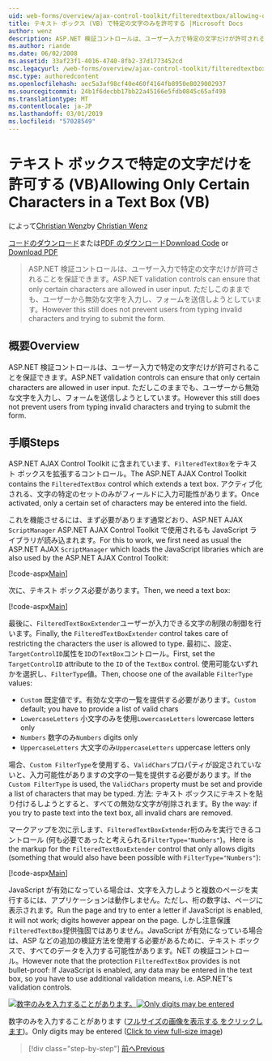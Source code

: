 ```yaml
---
uid: web-forms/overview/ajax-control-toolkit/filteredtextbox/allowing-only-certain-characters-in-a-text-box-vb
title: テキスト ボックス (VB) で特定の文字のみを許可する |Microsoft Docs
author: wenz
description: ASP.NET 検証コントロールは、ユーザー入力で特定の文字だけが許可されることを保証できます。 ただしこれができない無効な入力からユーザー.
ms.author: riande
ms.date: 06/02/2008
ms.assetid: 33af23f1-4016-4740-8fb2-37d1773452cd
msc.legacyurl: /web-forms/overview/ajax-control-toolkit/filteredtextbox/allowing-only-certain-characters-in-a-text-box-vb
msc.type: authoredcontent
ms.openlocfilehash: aec5a3af98cf40e460f4164fb8950e8029002937
ms.sourcegitcommit: 24b1f6decbb17bb22a45166e5fdb0845c65af498
ms.translationtype: MT
ms.contentlocale: ja-JP
ms.lasthandoff: 03/01/2019
ms.locfileid: "57028549"
---
```

<a name="allowing-only-certain-characters-in-a-text-box-vb"></a><span data-ttu-id="5f8b8-104">テキスト ボックスで特定の文字だけを許可する (VB)</span><span class="sxs-lookup"><span data-stu-id="5f8b8-104">Allowing Only Certain Characters in a Text Box (VB)</span></span>
====================
<span data-ttu-id="5f8b8-105">によって[Christian Wenz](https://github.com/wenz)</span><span class="sxs-lookup"><span data-stu-id="5f8b8-105">by [Christian Wenz](https://github.com/wenz)</span></span>

<span data-ttu-id="5f8b8-106">[コードのダウンロード](http://download.microsoft.com/download/4/c/2/4c2def7a-0d23-4055-91f9-1f18504167d7/FilteredTextBox0.vb.zip)または[PDF のダウンロード](http://download.microsoft.com/download/b/6/a/b6ae89ee-df69-4c87-9bfb-ad1eb2b23373/filteredtextbox0VB.pdf)</span><span class="sxs-lookup"><span data-stu-id="5f8b8-106">[Download Code](http://download.microsoft.com/download/4/c/2/4c2def7a-0d23-4055-91f9-1f18504167d7/FilteredTextBox0.vb.zip) or [Download PDF](http://download.microsoft.com/download/b/6/a/b6ae89ee-df69-4c87-9bfb-ad1eb2b23373/filteredtextbox0VB.pdf)</span></span>

> <span data-ttu-id="5f8b8-107">ASP.NET 検証コントロールは、ユーザー入力で特定の文字だけが許可されることを保証できます。</span><span class="sxs-lookup"><span data-stu-id="5f8b8-107">ASP.NET validation controls can ensure that only certain characters are allowed in user input.</span></span> <span data-ttu-id="5f8b8-108">ただしこのままでも、ユーザーから無効な文字を入力し、フォームを送信しようとしています。</span><span class="sxs-lookup"><span data-stu-id="5f8b8-108">However this still does not prevent users from typing invalid characters and trying to submit the form.</span></span>


## <a name="overview"></a><span data-ttu-id="5f8b8-109">概要</span><span class="sxs-lookup"><span data-stu-id="5f8b8-109">Overview</span></span>

<span data-ttu-id="5f8b8-110">ASP.NET 検証コントロールは、ユーザー入力で特定の文字だけが許可されることを保証できます。</span><span class="sxs-lookup"><span data-stu-id="5f8b8-110">ASP.NET validation controls can ensure that only certain characters are allowed in user input.</span></span> <span data-ttu-id="5f8b8-111">ただしこのままでも、ユーザーから無効な文字を入力し、フォームを送信しようとしています。</span><span class="sxs-lookup"><span data-stu-id="5f8b8-111">However this still does not prevent users from typing invalid characters and trying to submit the form.</span></span>

## <a name="steps"></a><span data-ttu-id="5f8b8-112">手順</span><span class="sxs-lookup"><span data-stu-id="5f8b8-112">Steps</span></span>

<span data-ttu-id="5f8b8-113">ASP.NET AJAX Control Toolkit に含まれています、`FilteredTextBox`をテキスト ボックスを拡張するコントロール。</span><span class="sxs-lookup"><span data-stu-id="5f8b8-113">The ASP.NET AJAX Control Toolkit contains the `FilteredTextBox` control which extends a text box.</span></span> <span data-ttu-id="5f8b8-114">アクティブ化される、文字の特定のセットのみがフィールドに入力可能性があります。</span><span class="sxs-lookup"><span data-stu-id="5f8b8-114">Once activated, only a certain set of characters may be entered into the field.</span></span>

<span data-ttu-id="5f8b8-115">これを機能させるには、まず必要があります通常どおり、ASP.NET AJAX `ScriptManager` ASP.NET AJAX Control Toolkit で使用されるも JavaScript ライブラリが読み込まれます。</span><span class="sxs-lookup"><span data-stu-id="5f8b8-115">For this to work, we first need as usual the ASP.NET AJAX `ScriptManager` which loads the JavaScript libraries which are also used by the ASP.NET AJAX Control Toolkit:</span></span>

[!code-aspx[Main](allowing-only-certain-characters-in-a-text-box-vb/samples/sample1.aspx)]

<span data-ttu-id="5f8b8-116">次に、テキスト ボックス必要があります。</span><span class="sxs-lookup"><span data-stu-id="5f8b8-116">Then, we need a text box:</span></span>

[!code-aspx[Main](allowing-only-certain-characters-in-a-text-box-vb/samples/sample2.aspx)]

<span data-ttu-id="5f8b8-117">最後に、`FilteredTextBoxExtender`ユーザーが入力できる文字の制限の制御を行います。</span><span class="sxs-lookup"><span data-stu-id="5f8b8-117">Finally, the `FilteredTextBoxExtender` control takes care of restricting the characters the user is allowed to type.</span></span> <span data-ttu-id="5f8b8-118">最初に、設定、`TargetControlID`属性を`ID`の`TextBox`コントロール。</span><span class="sxs-lookup"><span data-stu-id="5f8b8-118">First, set the `TargetControlID` attribute to the `ID` of the `TextBox` control.</span></span> <span data-ttu-id="5f8b8-119">使用可能ないずれかを選択し、`FilterType`値。</span><span class="sxs-lookup"><span data-stu-id="5f8b8-119">Then, choose one of the available `FilterType` values:</span></span>

- <span data-ttu-id="5f8b8-120">`Custom` 既定値です。有効な文字の一覧を提供する必要があります。</span><span class="sxs-lookup"><span data-stu-id="5f8b8-120">`Custom` default; you have to provide a list of valid chars</span></span>
- <span data-ttu-id="5f8b8-121">`LowercaseLetters` 小文字のみを使用</span><span class="sxs-lookup"><span data-stu-id="5f8b8-121">`LowercaseLetters` lowercase letters only</span></span>
- <span data-ttu-id="5f8b8-122">`Numbers` 数字のみ</span><span class="sxs-lookup"><span data-stu-id="5f8b8-122">`Numbers` digits only</span></span>
- <span data-ttu-id="5f8b8-123">`UppercaseLetters` 大文字のみ</span><span class="sxs-lookup"><span data-stu-id="5f8b8-123">`UppercaseLetters` uppercase letters only</span></span>

<span data-ttu-id="5f8b8-124">場合、`Custom FilterType`を使用する、`ValidChars`プロパティが設定されていないと、入力可能性がありますの文字の一覧を提供する必要があります。</span><span class="sxs-lookup"><span data-stu-id="5f8b8-124">If the `Custom FilterType` is used, the `ValidChars` property must be set and provide a list of characters that may be typed.</span></span> <span data-ttu-id="5f8b8-125">方法: テキスト ボックスにテキストを貼り付けるしようとすると、すべての無効な文字が削除されます。</span><span class="sxs-lookup"><span data-stu-id="5f8b8-125">By the way: if you try to paste text into the text box, all invalid chars are removed.</span></span>

<span data-ttu-id="5f8b8-126">マークアップを次に示します、`FilteredTextBoxExtender`桁のみを実行できるコントロール (何も必要であったと考えられる`FilterType="Numbers"`)。</span><span class="sxs-lookup"><span data-stu-id="5f8b8-126">Here is the markup for the `FilteredTextBoxExtender` control that only allows digits (something that would also have been possible with `FilterType="Numbers"`):</span></span>

[!code-aspx[Main](allowing-only-certain-characters-in-a-text-box-vb/samples/sample3.aspx)]

<span data-ttu-id="5f8b8-127">JavaScript が有効になっている場合は、文字を入力しようと複数のページを実行するには、アプリケーションは動作しません。ただし、桁の数字は、ページに表示されます。</span><span class="sxs-lookup"><span data-stu-id="5f8b8-127">Run the page and try to enter a letter if JavaScript is enabled, it will not work; digits however appear on the page.</span></span> <span data-ttu-id="5f8b8-128">しかし注意保護`FilteredTextBox`提供強固ではありません。JavaScript が有効になっている場合は、ASP などの追加の検証方法を使用する必要があるために、テキスト ボックスで、すべてのデータを入力する可能性があります。NET の検証コントロール。</span><span class="sxs-lookup"><span data-stu-id="5f8b8-128">However note that the protection `FilteredTextBox` provides is not bullet-proof: If JavaScript is enabled, any data may be entered in the text box, so you have to use additional validation means, i.e. ASP.NET's validation controls.</span></span>


<span data-ttu-id="5f8b8-129">[![数字のみを入力することがあります。](allowing-only-certain-characters-in-a-text-box-vb/_static/image2.png)](allowing-only-certain-characters-in-a-text-box-vb/_static/image1.png)</span><span class="sxs-lookup"><span data-stu-id="5f8b8-129">[![Only digits may be entered](allowing-only-certain-characters-in-a-text-box-vb/_static/image2.png)](allowing-only-certain-characters-in-a-text-box-vb/_static/image1.png)</span></span>

<span data-ttu-id="5f8b8-130">数字のみを入力することがあります ([フルサイズの画像を表示する をクリックします](allowing-only-certain-characters-in-a-text-box-vb/_static/image3.png))。</span><span class="sxs-lookup"><span data-stu-id="5f8b8-130">Only digits may be entered ([Click to view full-size image](allowing-only-certain-characters-in-a-text-box-vb/_static/image3.png))</span></span>

> [!div class="step-by-step"]
> [<span data-ttu-id="5f8b8-131">前へ</span><span class="sxs-lookup"><span data-stu-id="5f8b8-131">Previous</span></span>](allowing-only-certain-characters-in-a-text-box-cs.md)
